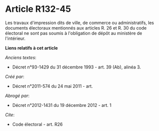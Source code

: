 # Article R132-45

Les travaux d'impression dits de ville, de commerce ou administratifs, les documents électoraux mentionnés aux articles R. 26
et R. 30 du code électoral ne sont pas soumis à l'obligation de dépôt au ministère de l'intérieur.

**Liens relatifs à cet article**

_Anciens textes_:

  - Décret n°93-1429 du 31 décembre 1993 - art. 39 (Ab), alinéa 3.

_Créé par_:

  - Décret n°2011-574 du 24 mai 2011  - art.

_Abrogé par_:

  - Décret n°2012-1431 du 19 décembre 2012 - art. 1

_Cite_:

  - Code électoral - art. R26
